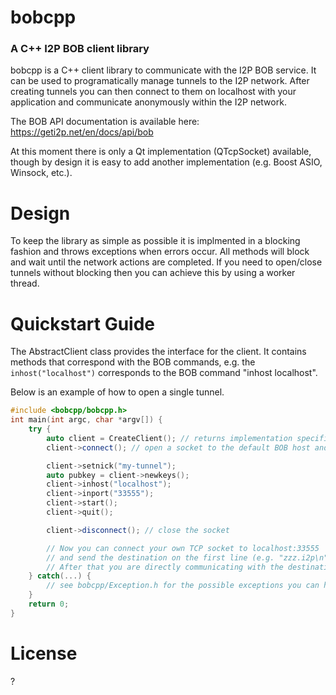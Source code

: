 # **bobcpp** #

### A C++ I2P BOB client library

bobcpp is a C++ client library to communicate with the I2P BOB service.
It can be used to programatically manage tunnels to the I2P network.
After creating tunnels you can then connect to them on localhost with your application and communicate anonymously within the I2P network.

The BOB API documentation is available here: https://geti2p.net/en/docs/api/bob

At this moment there is only a Qt implementation (QTcpSocket) available, though by design it is easy to add another implementation (e.g. Boost ASIO, Winsock, etc.).

# Design

To keep the library as simple as possible it is implmented in a blocking fashion and throws exceptions when errors occur.
All methods will block and wait until the network actions are completed.
If you need to open/close tunnels without blocking then you can achieve this by using a worker thread.

# Quickstart Guide

The AbstractClient class provides the interface for the client.
It contains methods that correspond with the BOB commands, e.g. the `inhost("localhost")` corresponds to the BOB command "inhost localhost".

Below is an example of how to open a single tunnel.

```cpp
#include <bobcpp/bobcpp.h>
int main(int argc, char *argv[]) {
    try {
        auto client = CreateClient(); // returns implementation specific shared pointer
        client->connect(); // open a socket to the default BOB host and port

        client->setnick("my-tunnel");
        auto pubkey = client->newkeys();
        client->inhost("localhost");
        client->inport("33555");
        client->start();
        client->quit();

        client->disconnect(); // close the socket

        // Now you can connect your own TCP socket to localhost:33555
        // and send the destination on the first line (e.g. "zzz.i2p\n" without quotes)to connect to it.
        // After that you are directly communicating with the destination.
    } catch(...) {
        // see bobcpp/Exception.h for the possible exceptions you can handle / possibly recover from
    }
    return 0;
}
```


# License

?
